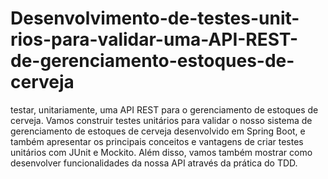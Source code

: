 # Desenvolvimento-de-testes-unit-rios-para-validar-uma-API-REST-de-gerenciamento-estoques-de-cerveja
testar, unitariamente, uma API REST para o gerenciamento de estoques de cerveja. Vamos construir testes unitários para validar o nosso sistema de gerenciamento de estoques de cerveja desenvolvido em Spring Boot, e também apresentar os principais conceitos e vantagens de criar testes unitários com JUnit e Mockito. Além disso, vamos também mostrar como desenvolver funcionalidades da nossa API através da prática do TDD.
